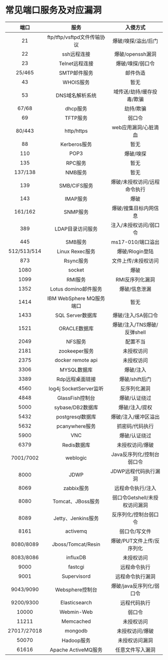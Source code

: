 # 常见端口服务及对应漏洞

|    端口     |            服务             |           入侵方式            |
| :---------: | :-------------------------: | :---------------------------: |
|     21      | ftp/tftp/vsftpd文件传输协议 |      爆破/嗅探/溢出/后门      |
|     22      |         ssh远程连接         |       爆破/openssh漏洞        |
|     23      |       Telnet远程连接        |       爆破/嗅探/弱口令        |
|   25/465    |        SMTP邮件服务         |           邮件伪造            |
|     43      |          WHOIS服务          |             暂无              |
|     53      |       DNS域名解析系统       |   域传送/劫持/缓存投毒/欺骗   |
|    67/68    |          dhcp服务           |           劫持/欺骗           |
|     69      |          TFTP服务           |            弱口令             |
|   80/443    |         http/https          |     web应用漏洞/心脏滴血      |
|     88      |        Kerberos服务         |             暂无              |
|     110     |            POP3             |           爆破/嗅探           |
|     135     |           RPC服务           |             暂无              |
|   137/138   |           NMB服务           |             暂无              |
|     139     |        SMB/CIFS服务         | 爆破/未授权访问/远程命令执行  |
|     143     |          IMAP服务           |             爆破              |
|   161/162   |          SNMP服务           |     爆破/搜集目标内网信息     |
|     389     |      LDAP目录访问服务       |    注入/未授权访问/弱口令     |
|     445     |           SMB服务           |       ms17-010/端口溢出       |
| 512/513/514 |       Linux Rexec服务       |        爆破/Rlogin登陆        |
|     873     |          Rsync服务          |      文件上传/未授权访问      |
|    1080     |           socket            |             爆破              |
|    1099     |           RMI服务           |        RMI反序列化漏洞        |
|    1352     |    Lotus domino邮件服务     |         爆破/信息泄漏         |
|    1414     |  IBM WebSphere MQ服务端口   |             暂无              |
|    1433     |      SQL Server数据库       |      爆破/注入/SA弱口令       |
|    1521     |        ORACLE数据库         |  爆破/注入/TNS爆破/反弹shell  |
|    2049     |           NFS服务           |           配置不当            |
|    2181     |        zookeeper服务        |          未授权访问           |
|    2375     |      docker remote api      |          未授权访问           |
|    3306     |         MYSQL数据库         |           爆破/注入           |
|    3389     |       Rdp远程桌面链接       |        爆破/shift后门         |
|    4560     |   log4j SocketServer监听    |         反序列化漏洞          |
|    4848     |       GlassFish控制台       |         爆破/认证绕过         |
|    5000     |      sybase/DB2数据库       |        爆破/注入/提权         |
|    5432     |      postgresql数据库       |     爆破/注入/缓冲区溢出      |
|    5632     |       pcanywhere服务        |        抓密码/代码执行        |
|    5900     |             VNC             |         爆破/认证绕过         |
|    6379     |         Redis数据库         |        未授权访问/爆破        |
|  7001/7002  |          weblogic           |   Java反序列化/控制台弱口令   |
|    8000     |            JDWP             |     JDWP远程代码执行漏洞      |
|    8069     |         zabbix服务          |       远程命令执行/注入       |
|    8080     |      Tomcat、JBoss服务      | 弱口令Getshell/未授权访问漏洞 |
|    8089     |     Jetty、Jenkins服务      |     反序列化/控制台弱口令     |
|    8161     |          activemq           |         弱口令/写文件         |
|  8080/8089  |     Jboss/Tomcat/Resin      |   爆破/PUT文件上传/反序列化   |
|  8083/8086  |          influxDB           |          未授权访问           |
|    9000     |           fastcgi           |         远程命令执行          |
|    9001     |         Supervisord         |       远程命令执行漏洞        |
|  9043/9090  |       Websphere控制台       |   爆破/java反序列化/弱口令    |
|  9200/9300  |        Elasticsearch        |         远程代码执行          |
|    10000    |         Webmin-Web          |            弱口令             |
|    11211    |          Memcached          |          未授权访问           |
| 27017/27018 |           mongodb           |        未授权访问/爆破        |
|    50070    |         Hadoop服务          |        未授权访问漏洞         |
|    61616    |     Apache ActiveMQ服务     |       任意文件写入漏洞        |



